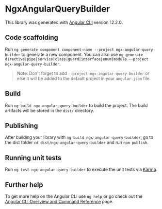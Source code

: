 # NgxAngularQueryBuilder

This library was generated with [Angular CLI](https://github.com/angular/angular-cli) version 12.2.0.

## Code scaffolding

Run `ng generate component component-name --project ngx-angular-query-builder` to generate a new component. You can also use `ng generate directive|pipe|service|class|guard|interface|enum|module --project ngx-angular-query-builder`.

> Note: Don't forget to add `--project ngx-angular-query-builder` or else it will be added to the default project in your `angular.json` file.

## Build

Run `ng build ngx-angular-query-builder` to build the project. The build artifacts will be stored in the `dist/` directory.

## Publishing

After building your library with `ng build ngx-angular-query-builder`, go to the dist folder `cd dist/ngx-angular-query-builder` and run `npm publish`.

## Running unit tests

Run `ng test ngx-angular-query-builder` to execute the unit tests via [Karma](https://karma-runner.github.io).

## Further help

To get more help on the Angular CLI use `ng help` or go check out the [Angular CLI Overview and Command Reference](https://angular.io/cli) page.
